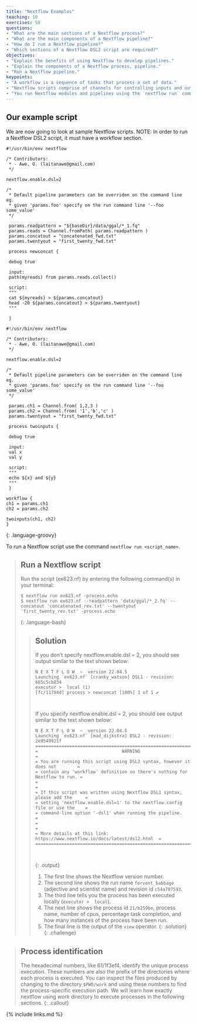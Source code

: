 ```yaml
---
title: "Nextflow Examples"
teaching: 10
exercises: 50
questions:
- "What are the main sections of a Nextflow process?"
- "What are the main components of a Nextflow pipeline?"
- "How do I run a Nextflow pipeline?"
- "Which sections of a Nextflow DSL2 script are required?"
objectives:
- "Explain the benefits of using Nextflow to develop pipelines."
- "Explain the components of a Nextflow process, pipeline."
- "Run a Nextflow pipeline."
keypoints:
- "A workflow is a sequence of tasks that process a set of data."
- "Nextflow scripts comprise of channels for controlling inputs and outputs, and processes for defining workflow tasks."
- "You run Nextflow modules and pipelines using the `nextflow run` command."
---
```


## Our example script

We are now going to look at sample Nextflow scripts.
NOTE: In order to run a Nextflow DSL2 script, it must have a workflow section.

~~~
#!/usr/bin/env nextflow

/* Contributors:
 * - Awe, O. (laitanawe@gmail.com)
 */

nextflow.enable.dsl=2

/*
 * Default pipeline parameters can be overriden on the command line eg.
 * given 'params.foo' specify on the run command line '--foo some_value'
 */

 params.readpattern = "${baseDir}/data/ggal/*_1.fq"
 params.reads = Channel.fromPath( params.readpattern )
 params.concatout = "concatenated_fwd.txt"
 params.twentyout = "first_twenty_fwd.txt"

 process newconcat {

 debug true

 input:
 path(myreads) from params.reads.collect()

 script:
 """
 cat ${myreads} > ${params.concatout}
 head -20 ${params.concatout} > ${params.twentyout}
 """

 }
~~~~


~~~
#!/usr/bin/env nextflow

/* Contributors:
 * - Awe, O. (laitanawe@gmail.com)
 */

nextflow.enable.dsl=2

/*
 * Default pipeline parameters can be overriden on the command line eg.
 * given 'params.foo' specify on the run command line '--foo some_value'
 */

 params.ch1 = Channel.from( 1,2,3 )
 params.ch2 = Channel.from( '1','b','c' )
 params.twentyout = "first_twenty_fwd.txt"

 process twoinputs {

 debug true

 input:
 val x
 val y

 script:
 """
 echo ${x} and ${y}
 """
 }

workflow {
ch1 = params.ch1
ch2 = params.ch2

twoinputs(ch1, ch2)
}
~~~~
{: .language-groovy}

To run a Nextflow script use the command `nextflow run <script_name>`.

> ## Run a Nextflow  script
> Run the script (ex623.nf) by entering the following command(s) in your terminal:
>
> ~~~
> $ nextflow run ex623.nf -process.echo
> $ nextflow run ex623.nf --readpattern 'data/ggal/*_2.fq' --concatout 'concatenated_rev.txt' --twentyout 'first_twenty_rev.txt' -process.echo
> ~~~
> {: .language-bash}
> > ## Solution
> > If you don't specify nextflow.enable.dsl = 2, you should see output similar to the text shown below:
> >
> > ~~~
> > N E X T F L O W  ~  version 22.04.5
> > Launching `ex623.nf` [cranky_watson] DSL1 - revision: 665c5cb834
> > executor >  local (1)
> > [fc/11704d] process > newconcat [100%] 1 of 1 ✔
> >
> >  
> > ~~~
> > If you specify nextflow.enable.dsl = 2, you should see output similar to the text shown below:
> >
> > ~~~
> > N E X T F L O W  ~  version 22.04.5
> > Launching `ex623.nf` [mad_dijkstra] DSL2 - revision: 2e9549921f
> > =============================================================================
> > =                                WARNING                                    =
> > = You are running this script using DSL2 syntax, however it does not        =
> > = contain any 'workflow' definition so there's nothing for Nextflow to run. =
> > =                                                                           =
> > = If this script was written using Nextflow DSL1 syntax, please add the     =
> > = setting 'nextflow.enable.dsl=1' to the nextflow.config file or use the    =
> > = command-line option '-dsl1' when running the pipeline.                    =
> > =                                                                           =
> > = More details at this link: https://www.nextflow.io/docs/latest/dsl2.html  =
> > =============================================================================
> >
> >  
> > ~~~
> > {: .output}
> >
> > 1. The first line shows the Nextflow version number.
> > 1. The second line shows the run name `fervent_babbage` (adjective and scientist name) and revision id `c54a707593`.
> > 1. The third line tells you the process has been executed locally (`executor >  local`).
> > 1. The next line shows the process id `21/b259be`, process name, number of cpus, percentage task completion, and how many instances of the process have been run.
> > 1. The final line is the output of the `view` operator.
> {: .solution}
{: .challenge}


> ## Process identification
> The hexadecimal numbers, like 61/1f3ef4, identify the unique process execution.
> These numbers are also the prefix of the directories where each process is executed.
> You can inspect the files produced by changing to the directory `$PWD/work` and
> using these numbers to find the process-specific execution path. We will learn how exactly
> nextflow using *work* directory to execute processes in the following sections.
{: .callout}



{% include links.md %}
